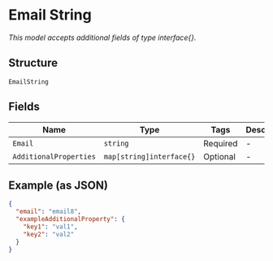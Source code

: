 
# Email String

*This model accepts additional fields of type interface{}.*

## Structure

`EmailString`

## Fields

| Name | Type | Tags | Description |
|  --- | --- | --- | --- |
| `Email` | `string` | Required | - |
| `AdditionalProperties` | `map[string]interface{}` | Optional | - |

## Example (as JSON)

```json
{
  "email": "email8",
  "exampleAdditionalProperty": {
    "key1": "val1",
    "key2": "val2"
  }
}
```

